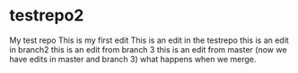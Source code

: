# testrepo2
My test repo
This is my first edit
This is an edit in the testrepo
this is an edit in branch2
this is an edit from branch 3
this is an edit from master (now we have edits in master and branch 3) what happens when we merge.

